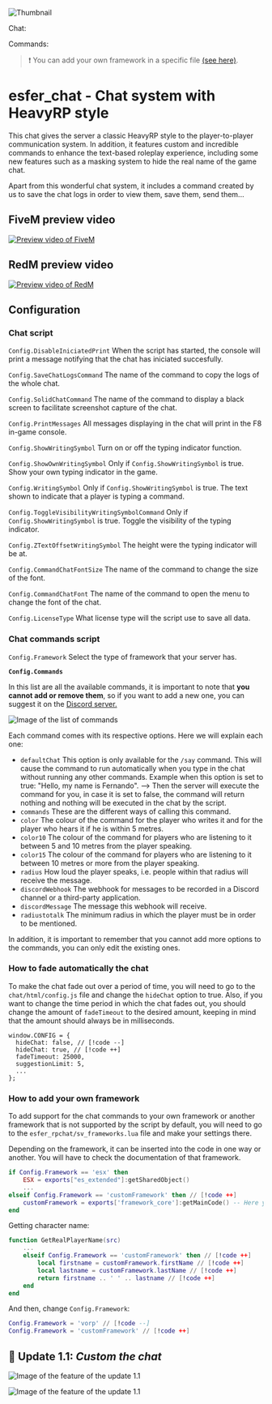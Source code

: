 ![Thumbnail](https://raw.githubusercontent.com/esFerDev/shop/main/docs/public/resources/esfer_chat.png)

Chat: <Badge type="warning" text="Standalone script" />

Commands: <Badge type="warning" text="VORP, RSG, RedEM-RP, ESX, QBCore, VRP" />

> ❗ You can add your own framework in a specific file [(see here)](#how-to-add-your-own-framework).

# esfer_chat - Chat system with HeavyRP style

This chat gives the server a classic HeavyRP style to the player-to-player communication system. In addition, it features custom and incredible commands to enhance the text-based roleplay experience, including some new features such as a masking system to hide the real name of the game chat.

Apart from this wonderful chat system, it includes a command created by us to save the chat logs in order to view them, save them, send them...

## FiveM preview video

[![Preview video of FiveM](https://raw.githubusercontent.com/esFerDev/shop/main/docs/public/resources/esfer_chat/watch_video_fivem.png)](https://www.youtube.com/watch?v=aRG5HfF6ugQ)

## RedM preview video

[![Preview video of RedM](https://raw.githubusercontent.com/esFerDev/shop/main/docs/public/resources/esfer_chat/watch_video_redm.png)](https://www.youtube.com/watch?v=x7n6OVR_4TA)

## Configuration

### Chat script

`Config.DisableIniciatedPrint` When the script has started, the console will print a message notifying that the chat has iniciated succesfully.

`Config.SaveChatLogsCommand` The name of the command to copy the logs of the whole chat.

`Config.SolidChatCommand` The name of the command to display a black screen to facilitate screenshot capture of the chat.

`Config.PrintMessages` All messages displaying in the chat will print in the F8 in-game console.

`Config.ShowWritingSymbol` Turn on or off the typing indicator function.

`Config.ShowOwnWritingSymbol` Only if `Config.ShowWritingSymbol` is true. Show your own typing indicator in the game.

`Config.WritingSymbol` Only if `Config.ShowWritingSymbol` is true. The text shown to indicate that a player is typing a command.

`Config.ToggleVisibilityWritingSymbolCommand` Only if `Config.ShowWritingSymbol` is true. Toggle the visibility of the typing indicator.

`Config.ZTextOffsetWritingSymbol` The height were the typing indicator will be at.

`Config.CommandChatFontSize` The name of the command to change the size of the font.

`Config.CommandChatFont` The name of the command to open the menu to change the font of the chat.

`Config.LicenseType` What license type will the script use to save all data.

### Chat commands script

`Config.Framework` Select the type of framework that your server has.

**`Config.Commands`**

In this list are all the available commands, it is important to note that **you cannot add or remove them**, so if you want to add a new one, you can suggest it on the [Discord server.](https://discord.gg/invite/c3ZscGYpZH)

![Image of the list of commands](https://raw.githubusercontent.com/esFerDev/shop/main/docs/public/resources/esfer_chat/commands.png)

Each command comes with its respective options. Here we will explain each one:
  - `defaultChat` This option is only available for the `/say` command. This will cause the command to run automatically when you type in the chat without running any other commands. Example when this option is set to true: "Hello, my name is Fernando". --> Then the server will execute the command for you, in case it is set to false, the command will return nothing and nothing will be executed in the chat by the script.
  - `commands` These are the different ways of calling this command.
  - `color` The colour of the command for the player who writes it and for the player who hears it if he is within 5 metres.
  - `color10` The colour of the command for players who are listening to it between 5 and 10 metres from the player speaking.
  - `color15` The colour of the command for players who are listening to it between 10 metres or more from the player speaking.
  - `radius` How loud the player speaks, i.e. people within that radius will receive the message.
  - `discordWebhook` The webhook for messages to be recorded in a Discord channel or a third-party application.
  - `discordMessage` The message this webhook will receive.
  - `radiustotalk` The minimum radius in which the player must be in order to be mentioned.

In addition, it is important to remember that you cannot add more options to the commands, you can only edit the existing ones.

### How to fade automatically the chat

To make the chat fade out over a period of time, you will need to go to the `chat/html/config.js` file and change the `hideChat` option to true. Also, if you want to change the time period in which the chat fades out, you should change the amount of `fadeTimeout` to the desired amount, keeping in mind that the amount should always be in milliseconds.

```js{3}
window.CONFIG = {
  hideChat: false, // [!code --]
  hideChat: true, // [!code ++]
  fadeTimeout: 25000,
  suggestionLimit: 5,
  ...
};
```

### How to add your own framework

To add support for the chat commands to your own framework or another framework that is not supported by the script by default, you will need to go to the `esfer_rpchat/sv_frameworks.lua` file and make your settings there.

Depending on the framework, it can be inserted into the code in one way or another. You will have to check the documentation of that framework.

```lua
if Config.Framework == 'esx' then
    ESX = exports["es_extended"]:getSharedObject()
    ...
elseif Config.Framework == 'customFramework' then // [!code ++]
    customFramework = exports['framework_core']:getMainCode() -- Here you trigger your framework (normally they say how to do that in their documentation web). // [!code ++]
end
```

Getting character name:

```lua
function GetRealPlayerName(src)
    ...
    elseif Config.Framework == 'customFramework' then // [!code ++]
        local firstname = customFramework.firstName // [!code ++]
        local lastname = customFramework.lastName // [!code ++]
        return firstname .. ' ' .. lastname // [!code ++]
    end
end
```

And then, change `Config.Framework`:

```lua [config.lua]
Config.Framework = 'vorp' // [!code --]
Config.Framework = 'customFramework' // [!code ++]
```

## 🔔 Update 1.1: *Custom the chat*

![Image of the feature of the update 1.1](https://raw.githubusercontent.com/esFerDev/shop/main/docs/public/resources/esfer_chat/feature1-1.png)

![Image of the feature of the update 1.1](https://raw.githubusercontent.com/esFerDev/shop/main/docs/public/resources/esfer_chat/feature1-1_2.png)
